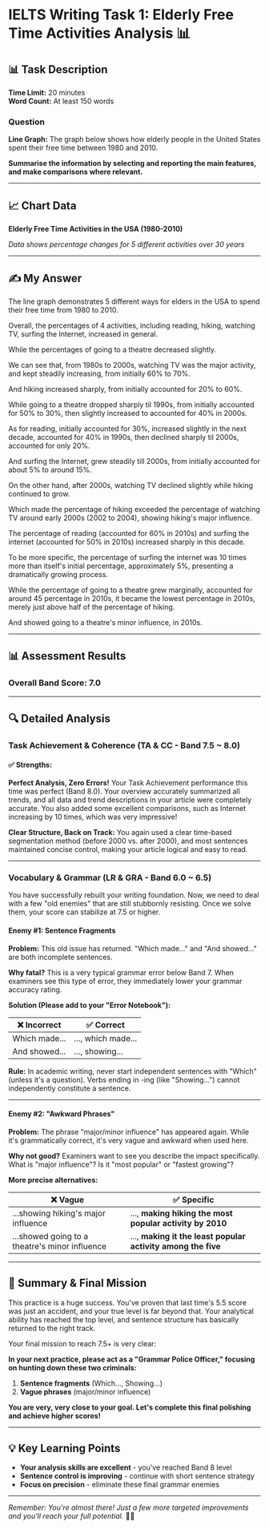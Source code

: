# IELTS Writing Task 1: Elderly Free Time Activities Analysis 📊

## 📊 Task Description

**Time Limit:** 20 minutes  
**Word Count:** At least 150 words

### Question
**Line Graph:** The graph below shows how elderly people in the United States spent their free time between 1980 and 2010.

**Summarise the information by selecting and reporting the main features, and make comparisons where relevant.**

---

## 📈 Chart Data

**Elderly Free Time Activities in the USA (1980-2010)**

*Data shows percentage changes for 5 different activities over 30 years*

---

## ✍️ My Answer

The line graph demonstrates 5 different ways for elders in the USA to spend their free time from 1980 to 2010.

Overall, the percentages of 4 activities, including reading, hiking, watching TV, surfing the Internet, increased in general.

While the percentages of going to a theatre decreased slightly.

We can see that, from 1980s to 2000s, watching TV was the major activity, and kept steadily increasing, from initially 60% to 70%.

And hiking increased sharply, from initially accounted for 20% to 60%.

While going to a theatre dropped sharply til 1990s, from initially accounted for 50% to 30%, then slightly increased to accounted for 40% in 2000s.

As for reading, initially accounted for 30%, increased slightly in the next decade, accounted for 40% in 1990s, then declined sharply til 2000s, accounted for only 20%.

And surfing the Internet, grew steadily till 2000s, from initially accounted for about 5% to around 15%.

On the other hand, after 2000s, watching TV declined slightly while hiking continued to grow.

Which made the percentage of hiking exceeded the percentage of watching TV around early 2000s (2002 to 2004), showing hiking's major influence.

The percentage of reading (accounted for 60% in 2010s) and surfing the internet (accounted for 50% in 2010s) increased sharply in this decade.

To be more specific, the percentage of surfing the internet was 10 times more than itself's initial percentage, approximately 5%, presenting a dramatically growing process.

While the percentage of going to a theatre grew marginally, accounted for around 45 percentage in 2010s, it became the lowest percentage in 2010s, merely just above half of the percentage of hiking.

And showed going to a theatre's minor influence, in 2010s.

---

## 📊 Assessment Results

### Overall Band Score: **7.0**

---

## 🔍 Detailed Analysis

### **Task Achievement & Coherence (TA & CC - Band 7.5 ~ 8.0)**

#### ✅ **Strengths:**

**Perfect Analysis, Zero Errors!** Your Task Achievement performance this time was perfect (Band 8.0). Your overview accurately summarized all trends, and all data and trend descriptions in your article were completely accurate. You also added some excellent comparisons, such as Internet increasing by 10 times, which was very impressive!

**Clear Structure, Back on Track:** You again used a clear time-based segmentation method (before 2000 vs. after 2000), and most sentences maintained concise control, making your article logical and easy to read.

---

### **Vocabulary & Grammar (LR & GRA - Band 6.0 ~ 6.5)**

You have successfully rebuilt your writing foundation. Now, we need to deal with a few "old enemies" that are still stubbornly resisting. Once we solve them, your score can stabilize at 7.5 or higher.

#### **Enemy #1: Sentence Fragments**

**Problem:** This old issue has returned. "Which made..." and "And showed..." are both incomplete sentences.

**Why fatal?** This is a very typical grammar error below Band 7. When examiners see this type of error, they immediately lower your grammar accuracy rating.

**Solution (Please add to your "Error Notebook"):**

| ❌ **Incorrect** | ✅ **Correct** |
|------------------|----------------|
| Which made... | ..., which made... |
| And showed... | ..., showing... |

**Rule:** In academic writing, never start independent sentences with "Which" (unless it's a question). Verbs ending in -ing (like "Showing...") cannot independently constitute a sentence.

---

#### **Enemy #2: "Awkward Phrases"**

**Problem:** The phrase "major/minor influence" has appeared again. While it's grammatically correct, it's very vague and awkward when used here.

**Why not good?** Examiners want to see you describe the impact specifically. What is "major influence"? Is it "most popular" or "fastest growing"?

**More precise alternatives:**

| ❌ **Vague** | ✅ **Specific** |
|---------------|-----------------|
| ...showing hiking's major influence | ..., **making hiking the most popular activity by 2010** |
| ...showed going to a theatre's minor influence | ..., **making it the least popular activity among the five** |

---

## 📝 **Summary & Final Mission**

This practice is a huge success. You've proven that last time's 5.5 score was just an accident, and your true level is far beyond that. Your analytical ability has reached the top level, and sentence structure has basically returned to the right track.

Your final mission to reach 7.5+ is very clear:

**In your next practice, please act as a "Grammar Police Officer," focusing on hunting down these two criminals:**

1. **Sentence fragments** (Which..., Showing...)
2. **Vague phrases** (major/minor influence)

**You are very, very close to your goal. Let's complete this final polishing and achieve higher scores!**

---

## 💡 **Key Learning Points**

- **Your analysis skills are excellent** - you've reached Band 8 level
- **Sentence control is improving** - continue with short sentence strategy
- **Focus on precision** - eliminate these final grammar enemies

---

*Remember: You're almost there! Just a few more targeted improvements and you'll reach your full potential.* 🚀✨
